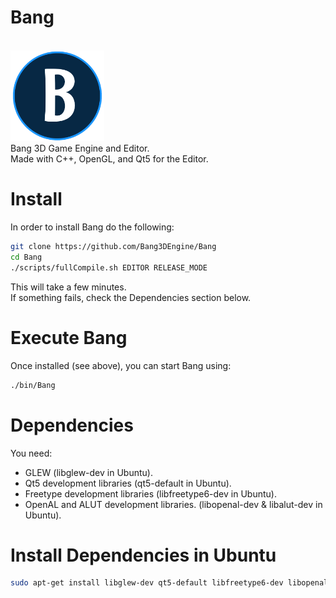 # Bang
<br/>
<img src="/EngineAssets/BangLogo.png" width="150">
<br/>
Bang 3D Game Engine and Editor. <br/>
Made with C++, OpenGL, and Qt5 for the Editor.

# Install
In order to install Bang do the following:
``` Bash
git clone https://github.com/Bang3DEngine/Bang
cd Bang
./scripts/fullCompile.sh EDITOR RELEASE_MODE
```
This will take a few minutes. <br/>
If something fails, check the Dependencies section below.

# Execute Bang
Once installed (see above), you can start Bang using:
```Bash
./bin/Bang
```

# Dependencies
You need:
  - GLEW (libglew-dev in Ubuntu).
  - Qt5 development libraries (qt5-default in Ubuntu).
  - Freetype development libraries (libfreetype6-dev in Ubuntu).
  - OpenAL and ALUT development libraries. (libopenal-dev & libalut-dev in Ubuntu).

# Install Dependencies in Ubuntu
``` Bash
sudo apt-get install libglew-dev qt5-default libfreetype6-dev libopenal-dev libalut-dev
```
